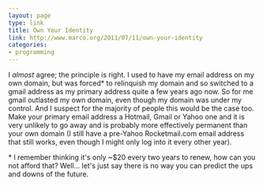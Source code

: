 ```yaml
---
layout: page
type: link
title: Own Your Identity
link: http://www.marco.org/2011/07/11/own-your-identity
categories: 
- programming
---
```

I _almost_ agree; the principle is right. I used to have my email address on my own domain, but was forced\* to relinquish my domain and so switched to a gmail address as my primary address quite a few years ago now. So for me gmail outlasted my own domain, even though my domain was under my control. And I suspect for the majority of people this would be the case too. Make your primary email address a Hotmail, Gmail or Yahoo one and it is very unlikely to go away and is probably more effectively permanent than your own domain (I still have a pre-Yahoo Rocketmail.com email address that still works, even though I might only log into it every other year). 

\* I remember thinking it's only ~$20 every two years to renew, how can you not afford that? Well... let's just say there is no way you can predict the ups and downs of the future.
